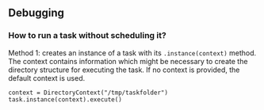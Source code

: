 ## Debugging

### How to run a task without scheduling it?

Method 1: creates an instance of a task with its `.instance(context)` method. The context contains information which might
be necessary to create the directory structure for executing the task. If no context is provided, the default context
is used.

```py3
context = DirectoryContext("/tmp/taskfolder")
task.instance(context).execute()
```
